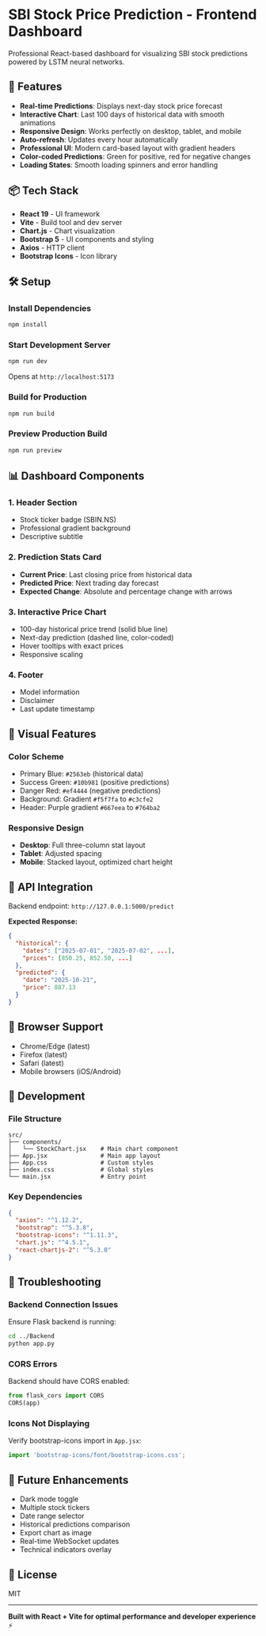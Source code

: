 # SBI Stock Price Prediction - Frontend Dashboard

Professional React-based dashboard for visualizing SBI stock predictions powered by LSTM neural networks.

## 🚀 Features

- **Real-time Predictions**: Displays next-day stock price forecast
- **Interactive Chart**: Last 100 days of historical data with smooth animations
- **Responsive Design**: Works perfectly on desktop, tablet, and mobile
- **Auto-refresh**: Updates every hour automatically
- **Professional UI**: Modern card-based layout with gradient headers
- **Color-coded Predictions**: Green for positive, red for negative changes
- **Loading States**: Smooth loading spinners and error handling

## 📦 Tech Stack

- **React 19** - UI framework
- **Vite** - Build tool and dev server
- **Chart.js** - Chart visualization
- **Bootstrap 5** - UI components and styling
- **Axios** - HTTP client
- **Bootstrap Icons** - Icon library

## 🛠️ Setup

### Install Dependencies
```bash
npm install
```

### Start Development Server
```bash
npm run dev
```
Opens at `http://localhost:5173`

### Build for Production
```bash
npm run build
```

### Preview Production Build
```bash
npm run preview
```

## 📊 Dashboard Components

### 1. Header Section
- Stock ticker badge (SBIN.NS)
- Professional gradient background
- Descriptive subtitle

### 2. Prediction Stats Card
- **Current Price**: Last closing price from historical data
- **Predicted Price**: Next trading day forecast
- **Expected Change**: Absolute and percentage change with arrows

### 3. Interactive Price Chart
- 100-day historical price trend (solid blue line)
- Next-day prediction (dashed line, color-coded)
- Hover tooltips with exact prices
- Responsive scaling

### 4. Footer
- Model information
- Disclaimer
- Last update timestamp

## 🎨 Visual Features

### Color Scheme
- Primary Blue: `#2563eb` (historical data)
- Success Green: `#10b981` (positive predictions)
- Danger Red: `#ef4444` (negative predictions)
- Background: Gradient `#f5f7fa` to `#c3cfe2`
- Header: Purple gradient `#667eea` to `#764ba2`

### Responsive Design
- **Desktop**: Full three-column stat layout
- **Tablet**: Adjusted spacing
- **Mobile**: Stacked layout, optimized chart height

## 🔌 API Integration

Backend endpoint: `http://127.0.0.1:5000/predict`

**Expected Response:**
```json
{
  "historical": {
    "dates": ["2025-07-01", "2025-07-02", ...],
    "prices": [850.25, 852.50, ...]
  },
  "predicted": {
    "date": "2025-10-21",
    "price": 887.13
  }
}
```

## 📱 Browser Support

- Chrome/Edge (latest)
- Firefox (latest)
- Safari (latest)
- Mobile browsers (iOS/Android)

## 🧪 Development

### File Structure
```
src/
├── components/
│   └── StockChart.jsx    # Main chart component
├── App.jsx               # Main app layout
├── App.css               # Custom styles
├── index.css             # Global styles
└── main.jsx              # Entry point
```

### Key Dependencies
```json
{
  "axios": "^1.12.2",
  "bootstrap": "^5.3.8",
  "bootstrap-icons": "^1.11.3",
  "chart.js": "^4.5.1",
  "react-chartjs-2": "^5.3.0"
}
```

## 🐛 Troubleshooting

### Backend Connection Issues
Ensure Flask backend is running:
```bash
cd ../Backend
python app.py
```

### CORS Errors
Backend should have CORS enabled:
```python
from flask_cors import CORS
CORS(app)
```

### Icons Not Displaying
Verify bootstrap-icons import in `App.jsx`:
```javascript
import 'bootstrap-icons/font/bootstrap-icons.css';
```

## 🔮 Future Enhancements

- Dark mode toggle
- Multiple stock tickers
- Date range selector
- Historical predictions comparison
- Export chart as image
- Real-time WebSocket updates
- Technical indicators overlay

## 📄 License

MIT

---

**Built with React + Vite for optimal performance and developer experience** ⚡
